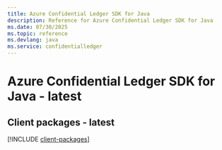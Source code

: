 ```yaml
---
title: Azure Confidential Ledger SDK for Java
description: Reference for Azure Confidential Ledger SDK for Java
ms.date: 07/30/2025
ms.topic: reference
ms.devlang: java
ms.service: confidentialledger
---
```

# Azure Confidential Ledger SDK for Java - latest

## Client packages - latest
[!INCLUDE [client-packages](confidential-ledger-client-index.md)]